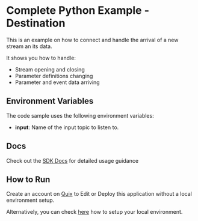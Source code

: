 # Complete Python Example - Destination

This is an example on how to connect and handle the arrival of a new stream an its data.

It shows you how to handle:
 - Stream opening and closing
 - Parameter definitions changing
 - Parameter and event data arriving

## Environment Variables

The code sample uses the following environment variables:

- **input**: Name of the input topic to listen to.

## Docs

Check out the [SDK Docs](https://quix.ai/docs/sdk/introduction.html) for detailed usage guidance

## How to Run
Create an account on [Quix](https://portal.platform.quix.ai/self-sign-up?xlink=github) to Edit or Deploy this application without a local environment setup.

Alternatively, you can check [here](/python/local-development) how to setup your local environment.